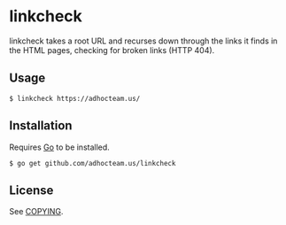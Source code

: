 linkcheck
=========

linkcheck takes a root URL and recurses down through the links it finds in the
HTML pages, checking for broken links (HTTP 404).

Usage
-----

``` shell
$ linkcheck https://adhocteam.us/
```

Installation
------------

Requires [Go](https://golang.org/) to be installed.

``` shell
$ go get github.com/adhocteam.us/linkcheck
```

License
-------

See [COPYING](./COPYING).

